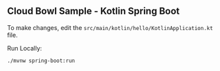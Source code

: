 Cloud Bowl Sample - Kotlin Spring Boot
--------------------------------------

To make changes, edit the `src/main/kotlin/hello/KotlinApplication.kt` file.

Run Locally:
```
./mvnw spring-boot:run
```

